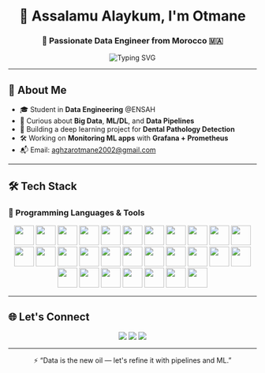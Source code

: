 <h1 align="center">👋 Assalamu Alaykum, I'm Otmane</h1>
<h3 align="center">🧠 Passionate Data Engineer from Morocco 🇲🇦</h3>


<p align="center">
  <img src="https://readme-typing-svg.demolab.com?font=Fira+Code&duration=2000&pause=1000&center=true&vCenter=true&width=500&lines=Big+Data+Engineer;ML+%7C+DL+%7C+MLOps+Explorer;Monitoring+with+Grafana+%26+Prometheus;Lover+of+Clean+Code+%26+Open+Source" alt="Typing SVG" />
</p>

---

## 📌 About Me

- 🎓 Student in **Data Engineering** @ENSAH  
- 🧠 Curious about **Big Data**, **ML/DL**, and **Data Pipelines**
- 🦷 Building a deep learning project for **Dental Pathology Detection**
- 🛠️ Working on **Monitoring ML apps** with **Grafana + Prometheus**
- 📬 Email: aghzarotmane2002@gmail.com

---

## 🛠️ Tech Stack

### 🚀 Programming Languages & Tools

<p align="center">
  <!-- Languages -->
  <img src="https://cdn.jsdelivr.net/gh/devicons/devicon/icons/java/java-original.svg" width="40"/>
  <img src="https://cdn.jsdelivr.net/gh/devicons/devicon/icons/c/c-original.svg" width="40"/>
  <img src="https://cdn.jsdelivr.net/gh/devicons/devicon/icons/python/python-original.svg" width="40"/>
  <img src="https://cdn.jsdelivr.net/gh/devicons/devicon/icons/html5/html5-original.svg" width="40"/>
  <img src="https://cdn.jsdelivr.net/gh/devicons/devicon/icons/css3/css3-original.svg" width="40"/>

  <!-- Frameworks -->
  <img src="https://cdn.jsdelivr.net/gh/devicons/devicon/icons/flask/flask-original.svg" width="40"/>
  <img src="https://cdn.jsdelivr.net/gh/devicons/devicon/icons/fastapi/fastapi-original.svg" width="40"/>
  <img src="https://cdn.jsdelivr.net/gh/devicons/devicon/icons/spring/spring-original.svg" width="40"/>

  <!-- Databases -->
  <img src="https://cdn.jsdelivr.net/gh/devicons/devicon/icons/postgresql/postgresql-original.svg" width="40"/>
  <img src="https://cdn.jsdelivr.net/gh/devicons/devicon/icons/mysql/mysql-original.svg" width="40"/>
  <img src="https://cdn.jsdelivr.net/gh/devicons/devicon/icons/oracle/oracle-original.svg" width="40"/>
  <img src="https://cdn.jsdelivr.net/gh/devicons/devicon/icons/mongodb/mongodb-original.svg" width="40"/>

  <!-- Big Data -->
  <img src="https://cdn.jsdelivr.net/gh/devicons/devicon/icons/apachehadoop/apachehadoop-original.svg" width="40"/>
  <img src="https://cdn.jsdelivr.net/gh/devicons/devicon/icons/apachehive/apachehive-original.svg" width="40"/>
  <img src="https://cdn.jsdelivr.net/gh/devicons/devicon/icons/apachekafka/apachekafka-original.svg" width="40"/>
  <img src="https://cdn.jsdelivr.net/gh/devicons/devicon/icons/apachespark/apachespark-original.svg" width="40"/>

  <!-- ML & Tools -->
  <img src="https://cdn.jsdelivr.net/gh/devicons/devicon/icons/tensorflow/tensorflow-original.svg" width="40"/>
  <img src="https://cdn.jsdelivr.net/gh/devicons/devicon/icons/scikitlearn/scikitlearn-original.svg" width="40"/>
  <img src="https://cdn.jsdelivr.net/gh/devicons/devicon/icons/numpy/numpy-original.svg" width="40"/>
  <img src="https://cdn.jsdelivr.net/gh/devicons/devicon/icons/pandas/pandas-original.svg" width="40"/>
  <img src="https://www.vectorlogo.zone/logos/getdbt/getdbt-icon.svg" width="40"/>
  <img src="https://cdn.jsdelivr.net/gh/devicons/devicon/icons/apacheairflow/apacheairflow-original.svg" width="40"/>

  <!-- DevOps -->
  <img src="https://cdn.jsdelivr.net/gh/devicons/devicon/icons/docker/docker-original.svg" width="40"/>
  <img src="https://cdn.jsdelivr.net/gh/devicons/devicon/icons/kubernetes/kubernetes-plain.svg" width="40"/>
  <img src="https://cdn.jsdelivr.net/gh/devicons/devicon/icons/git/git-original.svg" width="40"/>
  <img src="https://cdn.jsdelivr.net/gh/devicons/devicon/icons/github/github-original.svg" width="40"/>
  <img src="https://cdn.jsdelivr.net/gh/devicons/devicon/icons/grafana/grafana-original.svg" width="40"/>
  <img src="https://cdn.jsdelivr.net/gh/devicons/devicon/icons/prometheus/prometheus-original.svg" width="40"/>
  <img src="https://cdn.jsdelivr.net/gh/devicons/devicon/icons/linux/linux-original.svg" width="40"/>
</p>

---

## 🌐 Let's Connect

<p align="center">
  <a href="mailto:aghzarotmane2002@gmail.com"><img src="https://img.shields.io/badge/Gmail-D14836?style=for-the-badge&logo=gmail&logoColor=white"/></a>
  <a href="https://linkedin.com/in/ton-lien"><img src="https://img.shields.io/badge/LinkedIn-blue?style=for-the-badge&logo=linkedin&logoColor=white"/></a>
  <a href="https://github.com/otmane-data"><img src="https://img.shields.io/badge/GitHub-100000?style=for-the-badge&logo=github&logoColor=white"/></a>
</p>

---

<p align="center">⚡ “Data is the new oil — let's refine it with pipelines and ML.”</p>
